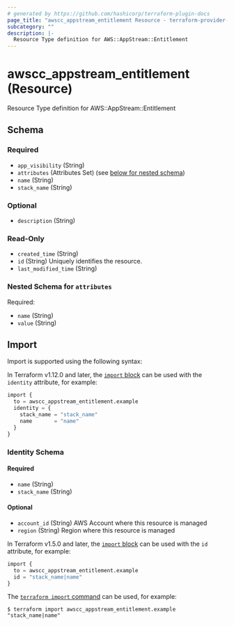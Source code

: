 ```yaml
---
# generated by https://github.com/hashicorp/terraform-plugin-docs
page_title: "awscc_appstream_entitlement Resource - terraform-provider-awscc"
subcategory: ""
description: |-
  Resource Type definition for AWS::AppStream::Entitlement
---
```


# awscc_appstream_entitlement (Resource)

Resource Type definition for AWS::AppStream::Entitlement



<!-- schema generated by tfplugindocs -->
## Schema

### Required

- `app_visibility` (String)
- `attributes` (Attributes Set) (see [below for nested schema](#nestedatt--attributes))
- `name` (String)
- `stack_name` (String)

### Optional

- `description` (String)

### Read-Only

- `created_time` (String)
- `id` (String) Uniquely identifies the resource.
- `last_modified_time` (String)

<a id="nestedatt--attributes"></a>
### Nested Schema for `attributes`

Required:

- `name` (String)
- `value` (String)

## Import

Import is supported using the following syntax:

In Terraform v1.12.0 and later, the [`import` block](https://developer.hashicorp.com/terraform/language/import) can be used with the `identity` attribute, for example:

```terraform
import {
  to = awscc_appstream_entitlement.example
  identity = {
    stack_name = "stack_name"
    name       = "name"
  }
}
```

<!-- schema generated by tfplugindocs -->
### Identity Schema

#### Required

- `name` (String)
- `stack_name` (String)

#### Optional

- `account_id` (String) AWS Account where this resource is managed
- `region` (String) Region where this resource is managed

In Terraform v1.5.0 and later, the [`import` block](https://developer.hashicorp.com/terraform/language/import) can be used with the `id` attribute, for example:

```terraform
import {
  to = awscc_appstream_entitlement.example
  id = "stack_name|name"
}
```

The [`terraform import` command](https://developer.hashicorp.com/terraform/cli/commands/import) can be used, for example:

```shell
$ terraform import awscc_appstream_entitlement.example "stack_name|name"
```
